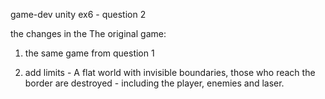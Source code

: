 game-dev unity ex6 - question 2

the changes in the The original game:

1. the same game from question 1

2. add limits - A flat world with invisible boundaries, those who reach the border are destroyed - 
including the player, enemies and laser.

